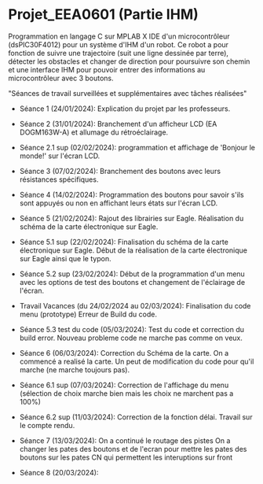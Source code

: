 # Projet_EEA0601 (Partie IHM)

Programmation en langage C sur MPLAB X IDE d'un microcontrôleur (dsPIC30F4012) pour un système d'IHM d'un robot.
Ce robot a pour fonction de suivre une trajectoire (suit une ligne dessinée par terre), détecter les obstacles et changer de direction pour poursuivre son chemin et une interface IHM pour pouvoir entrer des informations au microcontrôleur avec 3 boutons.

"Séances de travail surveillées et supplémentaires avec tâches réalisées"

* Séance 1 (24/01/2024):
      Explication du projet par les professeurs.
  
* Séance 2 (31/01/2024):
      Branchement d'un afficheur LCD (EA DOGM163W-A) et allumage du rétroéclairage.

* Séance 2.1 sup (02/02/2024):
      programmation et affichage de 'Bonjour le monde!' sur l'écran LCD.
  
* Séance 3 (07/02/2024):
      Branchement des boutons avec leurs résistances spécifiques.

* Séance 4 (14/02/2024):
      Programmation des boutons pour savoir s'ils sont appuyés ou non en affichant leurs états sur l'écran LCD.

* Séance 5 (21/02/2024):
      Rajout des librairies sur Eagle.
      Réalisation du schéma de la carte électronique sur Eagle.

* Séance 5.1 sup (22/02/2024):
      Finalisation du schéma de la carte électronique sur Eagle.
      Début de la réalisation de la carte électronique sur Eagle ainsi que le typon.
* Séance 5.2 sup (23/02/2024):
      Début de la programmation d'un menu avec les options de test des boutons et changement de l'éclairage de l'écran.

* Travail Vacances (du 24/02/2024 au 02/03/2024):
      Finalisation du code menu (prototype)
      Erreur de Build du code.

* Séance 5.3 test du code (05/03/2024):
      Test du code et correction du build error.
      Nouveau probleme code ne marche pas comme on veux.

* Séance 6 (06/03/2024):
      Correction du Schéma de la carte.
      On a commencé a realisé la carte.
      Un peut de modification du code pour qu'il marche (ne marche toujours pas).

* Séance 6.1 sup (07/03/2024):
      Correction de l'affichage du menu (sélection de choix marche bien mais les choix ne marchent pas a 100%)

* Séance 6.2 sup (11/03/2024):
      Correction de la fonction délai.
      Travail sur le compte rendu.

* Séance 7 (13/03/2024):
      On a continué le routage des pistes
      On a changer les pates des boutons et de l'ecran pour mettre les pates des boutons sur les pates CN qui permettent les interuptions sur front
  
* Séance 8 (20/03/2024):
        
       




